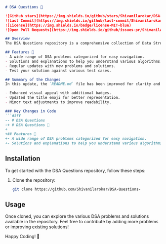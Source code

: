 ```markdown
# DSA Questions 📖

![GitHub stars](https://img.shields.io/github/stars/Shivanilarokar/DSA-Questions-?style=social) 
![Last Commit](https://img.shields.io/github/last-commit/Shivanilarokar/DSA-Questions-) 
![License](https://img.shields.io/badge/license-MIT-blue) 
![Open Pull Requests](https://img.shields.io/github/issues-pr/Shivanilarokar/DSA-Questions-)

## Overview
The DSA Questions repository is a comprehensive collection of Data Structures and Algorithms problems designed to enhance your coding skills and understanding of various algorithms.

## Features 🚀
- A wide range of DSA problems categorized for easy navigation.
- Solutions and explanations to help you understand various algorithms.
- Regular updates with new problems and solutions.
- Test your solution against various test cases.

## Summary of the Changes
In this update, the `README.md` file has been improved for clarity and presentation. Key changes include:

- Enhanced visual appeal with additional badges.
- Updated the title emoji for better representation.
- Minor text adjustments to improve readability.

### Key Changes in Code
```diff
-- # DSA Questions 
-+ # DSA Questions 📖
+ 
+## Features 🚀
+- A wide range of DSA problems categorized for easy navigation.
+- Solutions and explanations to help you understand various algorithms.
```

## Installation
To get started with the DSA Questions repository, follow these steps:

1. Clone the repository:
    ```bash
    git clone https://github.com/Shivanilarokar/DSA-Questions-
    ```

## Usage
Once cloned, you can explore the various DSA problems and solutions available in the repository. Feel free to contribute by adding more problems or improving existing solutions!

Happy Coding! 🎉
```